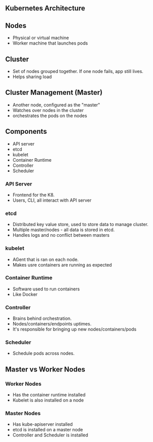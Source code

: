 ## Kubernetes Architecture

## Nodes
* Physical or virtual machine
* Worker machine that launches pods

## Cluster
* Set of nodes grouped together. If one node fails, app still lives.
* Helps sharing load

## Cluster Management (Master)
* Another node, configured as the "master"
* Watches over nodes in the cluster
* orchestrates the pods on the nodes

## Components
* API server
* etcd
* kubelet
* Container Runtime
* Controller
* Scheduler

### API Server
* Frontend for the K8.
* Users, CLI, all interact with API server

### etcd
* Distributed key value store, used to store data to manage cluster.
* Multiple master/nodes - all data is stored in etcd.
* Handles logs and no conflict between masters

### kubelet
* AGent that is ran on each node.
* Makes usre containers are running as expected

### Container Runtime
* Software used to run containers
* Like Docker

### Controller
* Brains behind orchestration.
* Nodes/containers/endpoints uptimes.
* It's responsible for bringing up new nodes/containers/pods 

### Scheduler
* Schedule pods across nodes.


## Master vs Worker Nodes
### Worker Nodes
* Has the container runtime installed
* Kubelet is also installed on a node

### Master Nodes
* Has kube-apiserver installed
* etcd is installed on a master node
* Controller and Scheduler is installed